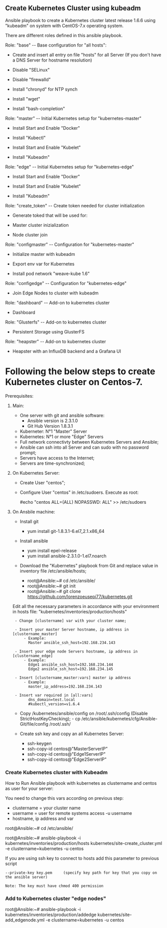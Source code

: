 ## Create Kubernetes Cluster using kubeadm ##

Ansible playbook to create a Kubernetes cluster latest release 1.6.6 using "kubeadm" on system with CentOS-7.x operating system.

There are different roles defined in this ansible playbook.


Role: "base" -- Base configuration for "all hosts":
  
  - Create and insert all entry on file "hosts" for all Server (If you don't have a DNS Server for hostname resolution) 
  
  - Disable "SELinux"
  
  - Disable "firewalld"
  
  - Install "chronyd" for NTP synch
  
  - Install "wget"
  
  - Install "bash-completion"


Role: "master" -- Initial Kubernetes setup for "kubernetes-master" 
    
  - Install Start and Enable "Docker"
  
  - Install "Kubectl"
  
  - Install Start and Enable "Kubelet"
  
  - Install "Kubeadm"
  

Role: "edge" -- Initial Kubernetes setup for "kubernetes-edge"
  
  - Install Start and Enable "Docker"
  
  - Install Start and Enable "Kubelet"
  
  - Install "Kubeadm" 
  
  
Role: "create_token" -- Create token needed for cluster initialization
  
  - Generate toked that will be used for:
  
  - Master cluster inizialization
  
  - Node cluster join
    

Role: "configmaster" -- Configuration for "kubernetes-master"
  
  - Initialize master with kubeadm 
  
  - Export env var for Kubernetes
  
  - Install pod network "weave-kube 1.6"


Role: "configedge" -- Configuration for "kubernetes-edge"
  
  - Join Edge Nodes to cluster with kubeadm


Role: "dashboard" -- Add-on to kubernetes cluster
  
  - Dashboard
  

Role: "Glusterfs" -- Add-on to kubernetes cluster
  
  - Persistent Storage using GlusterFS
  

Role: "heapster" -- Add-on to kubernetes cluster
  
  - Heapster with an InfluxDB backend and a Grafana UI


# Following the below steps to create Kubernetes cluster on Centos-7.

Prerequisites: 

1) Main:
    - One server with git and ansible software:
        - Ansible version is 2.3.1.0
        - Git Hub Version 1.8.3.1
    - Kuberneter: N°1 "Master" Server
    - Kubernetes: N°1 or more "Edge" Servers
    - Full network connectivty between Kubernetes Servers and Ansible;
    - Ansible can ssh into all Server and can sudo with no password prompt;
    - Servers have access to the Internet;
    - Servers are time-synchronized;
     
2) On Kubernetes Server:
    - Create User "centos";
    - Configure User "centos" in /etc/sudoers. Execute as root:
      
      #echo "centos  ALL=(ALL)       NOPASSWD: ALL" >> /etc/sudoers

3) On Ansbile machine:
    - Install git
        - yum install git-1.8.3.1-6.el7_2.1.x86_64
    - Install ansible
        - yum install epel-release
        - yum install ansible-2.3.1.0-1.el7.noarch

    - Download the "Kubernetes" playbook from Git and replace value in inventory file /etc/ansible/hosts;
        - root@Ansible:~# cd /etc/ansible/
        - root@Ansible:~# git init
        - root@Ansible:~# git clone https://github.com/lorenzoeusepi77/kubernetes.git

    Edit all the necessary parameters in accordance with your environment in hosts file:
    "kubernetes/inventories/production/hosts"

        - Change [clustername] var with your cluster name;
    
        - Insert your master Server hostname, ip address in [clustername_master]
            - Example:
              Master ansible_ssh_host=192.168.234.143
    
        - Insert your edge node Servers hostname, ip address in [clustername_edge]
            - Example:
              Edge1 ansible_ssh_host=192.168.234.144
              Edge2 ansible_ssh_host=192.168.234.145
    
        - Insert [clustername_master:vars] master ip address
            - Example:
              master_ip_address=192.168.234.143
    
        - Insert var required in [all:vars]
              dns_domain=test.local
              #kubectl_version=v1.6.4

    - Copy /kubernetes/ansible/config on /root/.ssh/config (Disable StrictHostKeyChecking); 
          - cp /etc/ansible/kubernetes/cfg/Ansible-Git/file/config /root/.ssh/

    - Create ssh key and copy an all Kubernetes Server:
      - ssh-keygen
      - ssh-copy-id centos@"MasterServerIP"
      - ssh-copy-id centos@"Edge1ServerIP"
      - ssh-copy-id centos@"Edge2ServerIP"

  
### Create Kubernetes cluster	with Kubeadm ###  
How to Run Ansible playbook with kubernetes as clustername and centos as user for your server: 

 You need to change this vars according on previous step:
  - clustername = your cluster name
  - username = user for remote systems access -u username 
  - hostname, ip address and var 

root@Ansible:~# cd /etc/ansible/

root@Ansible:~# ansible-playbook -i kubernetes/inventories/production/hosts kubernetes/site-create_cluster.yml -e clustername=kubernetes -u centos

If you are using ssh key to connect to hosts add this parameter to previous script 

    --private-key key.pem     (specify key path for key that you copy on the ansible server)

    Note: The key must have chmod 400 permission   


### Add to Kubernetes cluster "edge nodes" ###
  root@Ansible:~# ansible-playbook -i kubernetes/inventories/production/addedge kubernetes/site-add_edgenode.yml -e clustername=kubernetes -u centos
 
